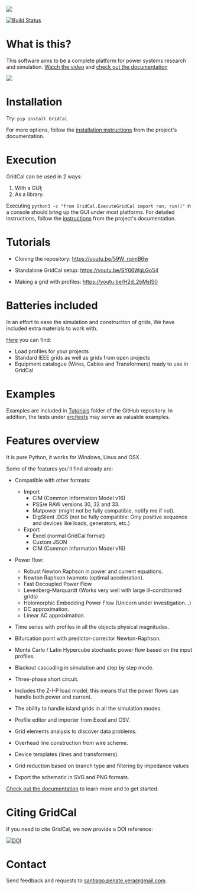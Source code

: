 ![](https://github.com/SanPen/GridCal/blob/master/pics/GridCal_banner.png)

[![Build Status](https://travis-ci.org/SanPen/GridCal.svg?branch=master)](https://travis-ci.org/SanPen/GridCal)

# What is this?

This software aims to be a complete platform for power systems research and simulation.
[Watch the video](https://youtu.be/SY66WgLGo54) and
[check out the documentation](https://gridcal.readthedocs.io)

![](https://github.com/SanPen/GridCal/blob/master/pics/GridCal.png)

# Installation

Try: `pip install GridCal`

For more options, follow the
[installation instructions](https://gridcal.readthedocs.io/en/latest/getting_started/install.html)
from the project's documentation.

# Execution

GridCal can be used in 2 ways:

1. With a GUI;
2. As a library.

Executing `python3 -c "from GridCal.ExecuteGridCal import run; run()"` in a console
should bring up the GUI under most platforms. For detailed instructions, follow the
[instructions](https://gridcal.readthedocs.io/en/latest/getting_started.html)
from the project's documentation.

# Tutorials

- Cloning the repository: https://youtu.be/59W_rqimB6w

- Standalone GridCal setup: https://youtu.be/SY66WgLGo54

- Making a grid with profiles: https://youtu.be/H2d_2bMsIS0

# Batteries included

In an effort to ease the simulation and construction of grids, We have included extra materials to work with.
 
[Here](https://github.com/SanPen/GridCal/tree/master/Grids_and_profiles) you can find:
- Load profiles for your projects
- Standard IEEE grids as well as grids from open projects
- Equipment catalogue (Wires, Cables and Transformers) ready to use in GridCal

# Examples

Examples are included in [Tutorials](https://github.com/SanPen/GridCal/tree/master/Tutorials) folder of the GitHub repository. In addition, the
tests under [src/tests](https://github.com/SanPen/GridCal/tree/master/src/tests) may serve as valuable examples.

# Features overview

It is pure Python, it works for Windows, Linux and OSX.

Some of the features you'll find already are:

- Compatible with other formats:
  - Import
    - CIM (Common Information Model v16)
    - PSS/e RAW versions 30, 32 and 33.
    - Matpower (might not be fully compatible, notify me if not).
    - DigSilent .DGS (not be fully compatible: Only positive sequence and devices like loads, generators, etc.)
  - Export
    - Excel (normal GridCal format)
    - Custom JSON
    - CIM (Common Information Model v16)

- Power flow:
  - Robust Newton Raphson in power and current equations.
  - Newton Raphson Iwamoto (optimal acceleration).
  - Fast Decoupled Power Flow
  - Levenberg-Marquardt (Works very well with large ill-conditioned grids)
  - Holomorphic Embedding Power Flow (Unicorn under investigation...)
  - DC approximation.
  - Linear AC approximation.

- Time series with profiles in all the objects physical magnitudes.

- Bifurcation point with predictor-corrector Newton-Raphson.

- Monte Carlo / Latin Hypercube stochastic power flow based on the input profiles.

- Blackout cascading in simulation and step by step mode.

- Three-phase short circuit.

- Includes the Z-I-P load model, this means that the power flows can handle both power and current.

- The ability to handle island grids in all the simulation modes.

- Profile editor and importer from Excel and CSV.

- Grid elements analysis to discover data problems.

- Overhead line construction from wire scheme.

- Device templates (lines and transformers).

- Grid reduction based on branch type and filtering by impedance values

- Export the schematic in SVG and PNG formats.

[Check out the documentation](https://gridcal.readthedocs.io) to learn more and to get started.

# Citing GridCal

If you need to cite GridCal, we now provide a DOI reference:

[![DOI](https://www.zenodo.org/badge/49583206.svg)](https://www.zenodo.org/badge/latestdoi/49583206)

# Contact

Send feedback and requests to santiago.penate.vera@gmail.com.


